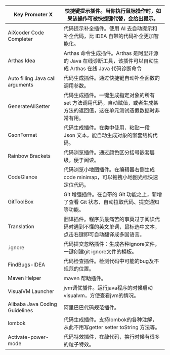 | Key Promoter X                   | 快捷键提示插件。当你执行鼠标操作时，如果该操作可被快捷键代替，会给出提示。 |
| -------------------------------- | ------------------------------------------------------------ |
| AiXcoder Code Completer          | 代码提示补全插件。使用 AI 去自动提示和补全代码，比 IDEA 自带的代码补全更加智能化。 |
| Arthas Idea                      | Arthas 命令生成插件。Arthas 是阿里开源的 Java 在线诊断工具，该插件可以自动生成 Arthas 在线 Java 代码诊断命令 |
| Auto filling Java call arguments | 代码生成插件。通过快捷键自动补全函数的调用参数。             |
| GenerateAllSetter                | 代码生成插件。一键生成指定对象的所有 set 方法调用代码，自动赋值，或者生成某方法的返回值，这在单元测试造假数据时非常有用。 |
| GsonFormat                       | 代码生成插件。在类中使用，粘贴一段 Json 文本，能自动生成对象的嵌套结构代码。 |
| Rainbow Brackets                 | 代码浏览插件。通过颜色区分括号嵌套层级，便于阅读。           |
| CodeGlance                       | 代码浏览小地图插件。在编辑器右侧生成 code minimap，可以拖拽小地图光标快速定位代码。 |
| GitToolBox                       | Git 增强插件。在自带的 Git 功能之上，新增了查看 Git 状态、自动拉取代码、提交通知等功能。 |
| Translation                      | 翻译插件。程序员最痛苦的事莫过于阅读代码时遇到不懂的英文单词，鼠标选中文本，点击右键即可自动翻译成多国语言。 |
| .ignore                          | 代码提交忽略插件：生成各种ignore文件，一键创建git ignore文件的模板。 |
| FindBugs-IDEA                    | 代码检查插件。检测代码中可能的bug及不规范的位置。            |
| Maven Helper                     | maven 帮助插件。                                             |
| VisualVM Launcher                | jvm调优插件。运行java程序的时候启动visualvm，方便查看jvm的情况。 |
| Alibaba Java Coding Guidelines   | 阿里巴巴代码规范插件。                                       |
| lombok                           | 代码生成插件。支持lombok的各种注解，从此不用写getter setter toString 方法等。 |
| Activate-power-mode              | 代码特效插件，在敲代码，换行时候有很多的粒子特效。           |



